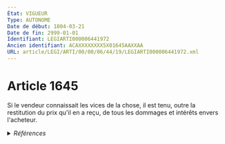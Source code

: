 ```yaml
---
État: VIGUEUR
Type: AUTONOME
Date de début: 1804-03-21
Date de fin: 2999-01-01
Identifiant: LEGIARTI000006441972
Ancien identifiant: ACAXXXXXXXX5X01645AAXXAA
URL: article/LEGI/ARTI/00/00/06/44/19/LEGIARTI000006441972.xml
---
```


<h1>Article 1645</h1>

Si le vendeur connaissait les vices de la chose, il est tenu, outre la
restitution du prix qu'il en a reçu, de tous les dommages et intérêts envers
l'acheteur.


<details>
  <summary><em>Références</em></summary>

  <h2>Articles faisant référence à l'article</h2>
  
  <ul>
    <li>
      <a href="https://legal.tricoteuses.fr//redirection/LEGIARTI000006292203?vers=git&vers=legifrance">Code de la consommation - article L211-1 AUTONOME MODIFIE, en vigueur du 1993-07-27 au 2005-02-18</a> CONCORDANCE source
    </li>
    <li>
      <a href="https://legal.tricoteuses.fr//redirection/LEGIARTI000006292204?vers=git&vers=legifrance">Code de la consommation - article L211-1 AUTONOME ABROGE, en vigueur du 2005-02-18 au 2016-07-01</a> CONCORDANCE source
    </li>
    <li>
      <a href="https://legal.tricoteuses.fr//redirection/LEGIARTI000006468362?vers=git&vers=legifrance">Loi du 29 juin 1935 relative au règlement du prix de vente des fonds de commerce - article 13 AUTONOME ABROGE, en vigueur du 1935-06-30 au 2000-09-21</a> CITATION source
    </li>
  </ul>
  
  <h2>Références faites par l'article</h2>
  
  <ul>
    <li>
      2999-01-01 CONCORDANCE cible <a href="https://legal.tricoteuses.fr//redirection/LEGIARTI000006292204?vers=git&vers=legifrance">Code de la consommation - article L211-1 AUTONOME ABROGE, en vigueur du 2005-02-18 au 2016-07-01</a>
    </li>
    <li>
      CODIFICATION source Loi 1804-03-06
    </li>
    <li>
      CREATION source Loi 1804-03-06 promulguée le 16 mars 1804
    </li>
    <li>
      1935-06-29 CITATION cible <a href="https://legal.tricoteuses.fr//redirection/LEGIARTI000006468362?vers=git&vers=legifrance">Loi du 29 juin 1935 relative au règlement du prix de vente des fonds de commerce - article 13 AUTONOME ABROGE, en vigueur du 1935-06-30 au 2000-09-21</a>
    </li>
  </ul>
</details>
